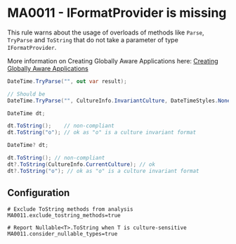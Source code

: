 # MA0011 - IFormatProvider is missing

This rule warns about the usage of overloads of methods like `Parse`, `TryParse` and `ToString` that do not take a parameter of type `IFormatProvider`.

More information on Creating Globally Aware Applications here: [Creating Globally Aware Applications](https://learn.microsoft.com/en-us/previous-versions/windows/silverlight/dotnet-windows-silverlight/cc853414(v=vs.95)?WT.mc_id=DT-MVP-5003978)

````csharp
DateTime.TryParse("", out var result);

// Should be
DateTime.TryParse("", CultureInfo.InvariantCulture, DateTimeStyles.None, out var result);
````

````csharp
DateTime dt;

dt.ToString();    // non-compliant
dt.ToString("o"); // ok as "o" is a culture invariant format
````

````csharp
DateTime? dt;

dt.ToString(); // non-compliant
dt?.ToString(CultureInfo.CurrentCulture); // ok
dt?.ToString("o"); // ok as "o" is a culture invariant format
````

## Configuration

````
# Exclude ToString methods from analysis
MA0011.exclude_tostring_methods=true

# Report Nullable<T>.ToString when T is culture-sensitive
MA0011.consider_nullable_types=true
````
